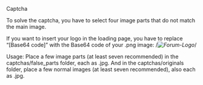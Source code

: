 Captcha

To solve the captcha, you have to select four image parts that do not match the main image.

If you want to insert your logo in the loading page, you have to replace “[Base64 code]” with the Base64 code of your .png image:
/*<img src="data:image/png;base64,[Base64 code]" alt="Forum-Logo" class="splash-logo">*/

Usage:
Place a few image parts (at least seven recommended) in the captchas/false_parts folder, each as .jpg. And in the captchas/originals folder, place a few normal images (at least seven recommended), also each as .jpg.
